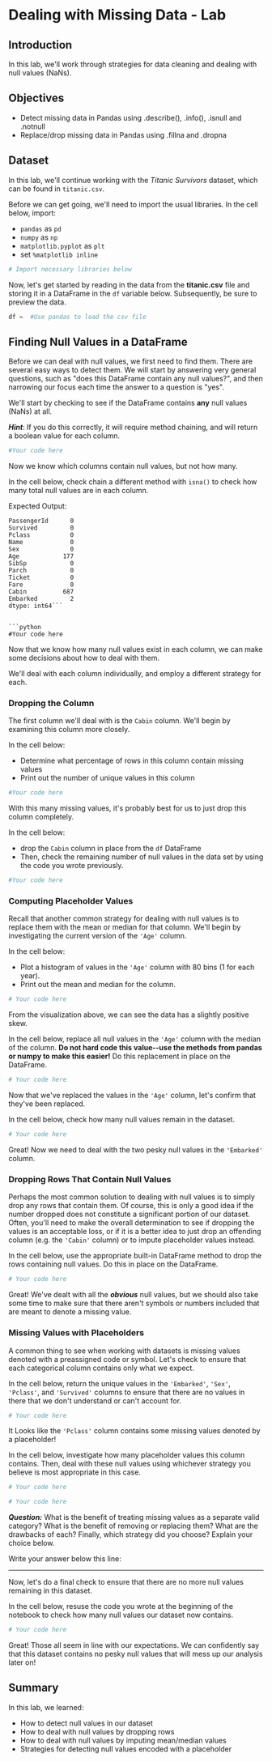 
# Dealing with Missing Data - Lab

## Introduction

In this lab, we'll work through strategies for data cleaning and dealing with null values (NaNs).

## Objectives
* Detect missing data in Pandas using .describe(), .info(), .isnull and .notnull
* Replace/drop missing data in Pandas using .fillna and .dropna


## Dataset

In this lab, we'll continue working with the _Titanic Survivors_ dataset, which can be found in `titanic.csv`.

Before we can get going, we'll need to import the usual libraries.  In the cell below, import:
* `pandas` as `pd`
* `numpy` as `np`
* `matplotlib.pyplot` as `plt`
* set `%matplotlib inline`


```python
# Import necessary libraries below
```

Now, let's get started by reading in the data from the **titanic.csv** file and storing it in a DataFrame in the `df` variable below. Subsequently, be sure to preview the data.


```python
df =  #Use pandas to load the csv file

```

## Finding Null Values in a DataFrame

Before we can deal with null values, we first need to find them. There are several easy ways to detect them.  We will start by answering very general questions, such as "does this DataFrame contain any null values?", and then narrowing our focus each time the answer to a question is "yes".

We'll start by checking to see if the DataFrame contains **any** null values (NaNs) at all. 

**_Hint_**: If you do this correctly, it will require method chaining, and will return a boolean value for each column.  


```python
#Your code here
```

Now we know which columns contain null values, but not how many. 

In the cell below, check chain a different method with `isna()` to check how many total null values are in each column.  

Expected Output:

```
PassengerId      0
Survived         0
Pclass           0
Name             0
Sex              0
Age            177
SibSp            0
Parch            0
Ticket           0
Fare             0
Cabin          687
Embarked         2
dtype: int64```


```python
#Your code here
```

Now that we know how many null values exist in each column, we can make some decisions about how to deal with them.  

We'll deal with each column individually, and employ a different strategy for each.  


### Dropping the Column

The first column we'll deal with is the `Cabin` column.  We'll begin by examining this column more closely. 


In the cell below:
* Determine what percentage of rows in this column contain missing values
* Print out the number of unique values in this column


```python
#Your code here
```

With this many missing values, it's probably best for us to just drop this column completely.

In the cell below:

* drop the `Cabin` column in place from the `df` DataFrame
* Then, check the remaining number of null values in the data set by using the code you wrote previously.  


```python
#Your code here
```

### Computing Placeholder Values

Recall that another common strategy for dealing with null values is to replace them with the mean or median for that column.  We'll begin by investigating the current version of the `'Age'` column.  

In the cell below:

* Plot a histogram of values in the `'Age'` column with 80 bins (1 for each year).   
* Print out the mean and median for the column.  


```python
# Your code here
```

From the visualization above, we can see the data has a slightly positive skew. 

In the cell below, replace all null values in the `'Age'` column with the median of the column.  **Do not hard code this value--use the methods from pandas or numpy to make this easier!**  Do this replacement in place on the DataFrame. 


```python
# Your code here
```

Now that we've replaced the values in the `'Age'` column, let's confirm that they've been replaced.  

In the cell below, check how many null values remain in the dataset.  


```python
# Your code here
```

Great! Now we need to deal with the two pesky null values in the `'Embarked'` column.  

### Dropping Rows That Contain Null Values

Perhaps the most common solution to dealing with null values is to simply drop any rows that contain them.  Of course, this is only a good idea if the number dropped does not constitute a significant portion of our dataset.  Often, you'll need to make the overall determination to see if dropping the values is an acceptable loss, or if it is a better idea to just drop an offending column (e.g. the `'Cabin'` column) or to impute placeholder values instead.

In the cell below, use the appropriate built-in DataFrame method to drop the rows containing null values. Do this in place on the DataFrame.  


```python
# Your code here
```

Great! We've dealt with all the **_obvious_** null values, but we should also take some time to make sure that there aren't symbols or numbers included that are meant to denote a missing value. 

### Missing Values with Placeholders

A common thing to see when working with datasets is missing values denoted with a preassigned code or symbol.  Let's check to ensure that each categorical column contains only what we expect.

In the cell below, return the unique values in the `'Embarked'`, `'Sex'`, `'Pclass'`, and `'Survived'` columns to ensure that there are no values in there that we don't understand or can't account for.  


```python
# Your code here
```

It Looks like the `'Pclass'` column contains some missing values denoted by a placeholder! 

In the cell below, investigate how many placeholder values this column contains.  Then, deal with these null values using whichever strategy you believe is most appropriate in this case.  


```python
# Your code here
```


```python
# Your code here
```

**_Question:_** What is the benefit of treating missing values as a separate valid category?  What is the benefit of removing or replacing them? What are the drawbacks of each? Finally, which strategy did you choose? Explain your choice below. 

Write your answer below this line:
______________________________________________________________________________________________________

Now, let's do a final check to ensure that there are no more null values remaining in this dataset.  

In the cell below, resuse the code you wrote at the beginning of the notebook to check how many null values our dataset now contains.  


```python
# Your code here
```

Great! Those all seem in line with our expectations.  We can confidently say that this dataset contains no pesky null values that will mess up our analysis later on!

## Summary

In this lab, we learned:
* How to detect null values in our dataset
* How to deal with null values by dropping rows
* How to deal with null values by imputing mean/median values 
* Strategies for detecting null values encoded with a placeholder
